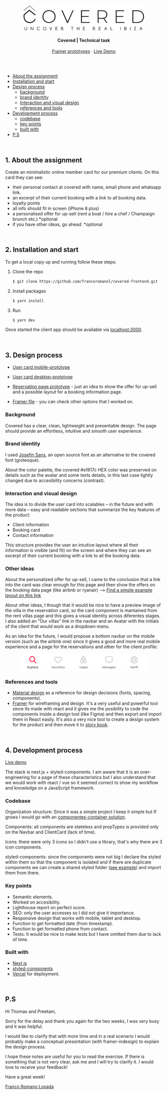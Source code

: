<!-- REPO TITLE -->
<br />
<p align="center">
  <img src="readme/logo.svg" alt="Logo" height="80">
  <h4 align="center">Covered | Technical task</h4>
    <p align="center">
    <a href="https://framer.com/projects/covered-frontend--PHpWlGWg0EqwOqFUhEJe-954bw" target="_blank">Framer prototypes</a>
    ·
    <a href="https://covered-frontend.vercel.app/" target="_blank">Live Demo</a>
  </p>
</p>

<br />
<br />


- [About the assignment](#1-about-the-assignment)
- [Installation and start](#2-installation-and-start)
- [Design process](#3-design-process)
    - [background](#background)
    - [brand identity](#brand-identity)
    - [Interaction and visual design](#interaction-and-visual-design)
    - [references and tools](#references-and-tools)
- [Development process](#4-development-process)
    - [codebase](#codebase)
    - [key points](#key-points)
    - [built with](#built-with)
- [P.S](#ps)



&nbsp;
<!-- ABOUT THE PROJECT -->
## 1. About the assignment
Create an minimalistic online member card for our premium clients.
On this card they can see:
- their personal contact at covered with  name, email phone and whatsapp link.
- an excerpt of their current booking with a link to all booking data.
- loyalty points  
- all info should fit in screen (iPhone 8 plus)
- a personalised offer for up-sell (rent a boat / hire a chef / Champaign brunch etc.) *optional
- if you have other ideas, go ahead. *optional



&nbsp;
## 2. Installation and start
To get a local copy up and running follow these steps:

1. Clone the repo
   ```sh
   $ git clone https://github.com/francoromanol/covered-frontend.git
   ```
2. Install packages
   ```sh
   $ yarn install
   ```
3. Run
    ```sh
    $ yarn dev
    ```

Once started the client app should be available via [localhost:3000](http://localhost:3000).



&nbsp;
## 3. Design process
* [User card mobile-prototype](https://framer.com/share/covered-frontend--78DsQ3KMZTUp2a0FOnqd/tCVgMXuOw)

* [User card desktop-prototype](https://framer.com/share/covered-frontend--78DsQ3KMZTUp2a0FOnqd/NjbIBXBjR)

* [Reservation page prototype](https://framer.com/share/covered-frontend--78DsQ3KMZTUp2a0FOnqd/U74ZgE7vE) - just an idea to show the offer for up-sell and a possible layout for a booking information page.

* [Framer file](https://framer.com/projects/covered-frontend--PHpWlGWg0EqwOqFUhEJe-954bw) - you can check other options that I worked on.



### Background
Covered has a clear, clean, lightweight and presentable design. The page should provide an effortless, intuitive and smooth user experience.


### Brand identity
I used [Josefin Sans](https://fonts.google.com/specimen/Josefin+Sans?preview.text=Te%20tenemos%20cubierto&preview.text_type=custom), an open source font as an alternative to the covered font (grotesque).

About the color palette, the covered #e1817c HEX color was preserved on details such as the avatar and some texts details, in this last case lightly changed due to accesibility concerns (contrast).


### Interaction and visual design
The idea is to divide the user card into scalables – in the future and with more data – easy and readable sections that summarize the key features of the product:

  * Client information
  * Booking card
  * Contact information

This structure provides the user an intuitive layout where all their information is visible (and fit) on the screen and where they can see an excerpt of their current booking with a link to all the booking data.


### Other ideas
About the personalized offer for up-sell, I came to the conclusion that a link into the card was clear enough for this page and then show the offers on the booking data page (like airbnb or ryanair) --> [Find a simple example layout on this link](https://framer.com/share/covered-frontend--78DsQ3KMZTUp2a0FOnqd/U74ZgE7vE)


About other ideas, I though that it would be nice to have a preview image of the villa in the reservation card, so the card component is mantained from the rent villas page and this gives a visual identity across diferentes stages. I also added an "Our villas" link in the navbar and an Avatar with the initials of the client that would work as a dropdown menu.

As an idea for the future, I would propose a bottom navbar on the mobile version (such as the airbnb one) since it gives a good and more real mobile experience and a page for the reservations and other for the client profile:
<div align="center">
  <img src="readme/navbar-proposal.png" alt="Airbnb bottom navbar" width="400">
</div>


### References and tools
* [Material design](https://material.io/design) as a reference for design decisions (fonts, spacing, components).
* [Framer](https://framer.com) for wireframing and design. It's a very useful and powerful tool since its made with react and it gives me the posibility to code the components inside a design tool (like Figma) and then export and import them in React easily. It's also a very nice tool to create a design system for the product and then move it to [story book](https://storybook.js.org/).



&nbsp;
## 4. Development process

[Live demo](https://covered-frontend.vercel.app/)

The stack is next.js + styled-components. I am aware that it is an over-engineering for a page of these characteristics but I also understand that we would work with react / vue so it seemed correct to show my workflow and knowledge on a JavaScript framework.


### Codebase
Organization structure: Since it was a simple project I keep it simple but If grows I would go with an [componentes-container solution](https://betterprogramming.pub/how-you-should-structure-your-react-applications-e7dd32375a98).

Components: all components are stateless and propTypes is provided only on the Navbar and ClientCard (lack of time).

Icons: there were only 3 icons so I didn't use a library, that's why there are 3 icon components.

styled-components: since the components were not big I declare the styled within them so that the component is isolated and if there are duplicate components we can create a shared styled folder ([see example](https://github.com/francoromanol/covered-frontend/tree/main/components/styled)) and import them from there.


### Key points
 * Semantic elements.
 * Worked on accesibility.
 * Lighthouse report on perfect score.
 * SEO: only the user accesses so I did not give it importance.
 * Responsive design that works with mobile, tablet and desktop.
 * Function to get formatted date (from timestamp).
 * Function to get formatted phone from contact.
 * Tests: It would be nice to make tests but I have omitted them due to lack of time.


### Built with
* [Next.js](https://nextjs.org/)
* [styled-components](https://styled-components.com/)
* [Vercel](https://vercel.com/) for deployment.


&nbsp;
## P.S
Hi Thomas and Preetam,

Sorry for the delay and thank you again for the two weeks, I was very busy and it was helpful.

I would like to clarify that with more time and in a real scenario I would probably make a conceptual presentation (with framer-indesign) to explain the design process.

I hope these notes are useful for you to read the exercise. If there is something that is not very clear, ask me and I will try to clarify it. I would love to receive your feedback!

Have a great week!

[Franco Romano Losada](mailto:francoromano1994@gmail.com)


<!-- MARKDOWN LINKS & IMAGES -->
<!-- https://www.markdownguide.org/basic-syntax/#reference-style-links -->
<!-- [product-screenshot]: readme/recording.gif -->
